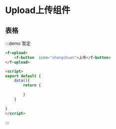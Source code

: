 # Upload上传组件


## 表格
:::demo 暂定
```html
<f-upload>
    <f-button  icon="shangchuan">上传</f-button>
</f-upload>

<script>
export default {
    data(){
        return {
       
        }
    }
 
}
</script>

```
:::
